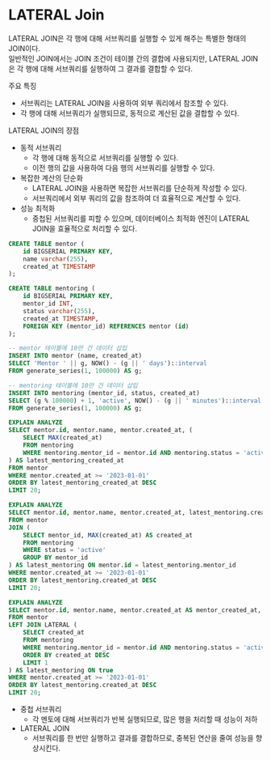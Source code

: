 # LATERAL Join

LATERAL JOIN은 각 행에 대해 서브쿼리를 실행할 수 있게 해주는 특별한 형태의 JOIN이다.  
일반적인 JOIN에서는 JOIN 조건이 테이블 간의 결합에 사용되지만, LATERAL JOIN은 각 행에 대해 서브쿼리를 실행하여 그 결과를 결합할 수 있다.

주요 특징
- 서브쿼리는 LATERAL JOIN을 사용하여 외부 쿼리에서 참조할 수 있다.
- 각 행에 대해 서브쿼리가 실행되므로, 동적으로 계산된 값을 결합할 수 있다.

LATERAL JOIN의 장점
- 동적 서브쿼리
  - 각 행에 대해 동적으로 서브쿼리를 실행할 수 있다.
  - 이전 행의 값을 사용하여 다음 행의 서브쿼리를 실행할 수 있다.
- 복잡한 계산의 단순화
  - LATERAL JOIN을 사용하면 복잡한 서브쿼리를 단순하게 작성할 수 있다.
  - 서브쿼리에서 외부 쿼리의 값을 참조하여 더 효율적으로 계산할 수 있다.
- 성능 최적화
  - 중첩된 서브쿼리를 피할 수 있으며, 데이터베이스 최적화 엔진이 LATERAL JOIN을 효율적으로 처리할 수 있다.

```sql
CREATE TABLE mentor (
    id BIGSERIAL PRIMARY KEY,
    name varchar(255),
    created_at TIMESTAMP
);

CREATE TABLE mentoring (
    id BIGSERIAL PRIMARY KEY,
    mentor_id INT,
    status varchar(255),
    created_at TIMESTAMP,
    FOREIGN KEY (mentor_id) REFERENCES mentor (id)
);
```

```sql
-- mentor 테이블에 10만 건 데이터 삽입
INSERT INTO mentor (name, created_at)
SELECT 'Mentor ' || g, NOW() - (g || ' days')::interval
FROM generate_series(1, 100000) AS g;

-- mentoring 테이블에 10만 건 데이터 삽입
INSERT INTO mentoring (mentor_id, status, created_at)
SELECT (g % 100000) + 1, 'active', NOW() - (g || ' minutes')::interval
FROM generate_series(1, 100000) AS g;
```


```sql
EXPLAIN ANALYZE
SELECT mentor.id, mentor.name, mentor.created_at, (
    SELECT MAX(created_at)
    FROM mentoring
    WHERE mentoring.mentor_id = mentor.id AND mentoring.status = 'active'
) AS latest_mentoring_created_at
FROM mentor
WHERE mentor.created_at >= '2023-01-01'
ORDER BY latest_mentoring_created_at DESC
LIMIT 20;
```

```sql
EXPLAIN ANALYZE
SELECT mentor.id, mentor.name, mentor.created_at, latest_mentoring.created_at AS latest_mentoring_created_at
FROM mentor
JOIN (
    SELECT mentor_id, MAX(created_at) AS created_at
    FROM mentoring
    WHERE status = 'active'
    GROUP BY mentor_id
) AS latest_mentoring ON mentor.id = latest_mentoring.mentor_id
WHERE mentor.created_at >= '2023-01-01'
ORDER BY latest_mentoring.created_at DESC
LIMIT 20;

```

```sql
EXPLAIN ANALYZE
SELECT mentor.id, mentor.name, mentor.created_at AS mentor_created_at, latest_mentoring.created_at AS latest_mentoring_created_at
FROM mentor
LEFT JOIN LATERAL (
    SELECT created_at
    FROM mentoring
    WHERE mentoring.mentor_id = mentor.id AND mentoring.status = 'active'
    ORDER BY created_at DESC
    LIMIT 1
) AS latest_mentoring ON true
WHERE mentor.created_at >= '2023-01-01'
ORDER BY latest_mentoring.created_at DESC
LIMIT 20;

```

- 중첩 서브쿼리
  - 각 멘토에 대해 서브쿼리가 반복 실행되므로, 많은 행을 처리할 때 성능이 저하
- LATERAL JOIN
  - 서브쿼리를 한 번만 실행하고 결과를 결합하므로, 중복된 연산을 줄여 성능을 향상시킨다.

